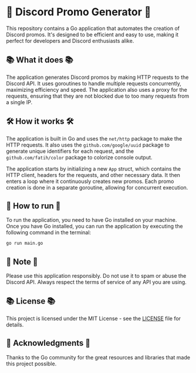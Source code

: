 # 🚀 Discord Promo Generator 🚀

This repository contains a Go application that automates the creation of Discord promos. It's designed to be efficient and easy to use, making it perfect for developers and Discord enthusiasts alike.

## 📚 What it does 📚

The application generates Discord promos by making HTTP requests to the Discord API. It uses goroutines to handle multiple requests concurrently, maximizing efficiency and speed. The application also uses a proxy for the requests, ensuring that they are not blocked due to too many requests from a single IP.

## 🛠️ How it works 🛠️

The application is built in Go and uses the `net/http` package to make the HTTP requests. It also uses the `github.com/google/uuid` package to generate unique identifiers for each request, and the `github.com/fatih/color` package to colorize console output.

The application starts by initializing a new `App` struct, which contains the HTTP client, headers for the requests, and other necessary data. It then enters a loop where it continuously creates new promos. Each promo creation is done in a separate goroutine, allowing for concurrent execution.

## 🚀 How to run 🚀

To run the application, you need to have Go installed on your machine. Once you have Go installed, you can run the application by executing the following command in the terminal:

```bash
go run main.go
```

## 📝 Note 📝

Please use this application responsibly. Do not use it to spam or abuse the Discord API. Always respect the terms of service of any API you are using.

## 📚 License 📚

This project is licensed under the MIT License - see the [LICENSE](LICENSE) file for details.

## 🙏 Acknowledgments 🙏

Thanks to the Go community for the great resources and libraries that made this project possible.